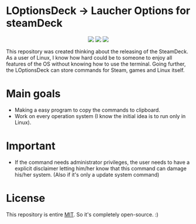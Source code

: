 # LOptionsDeck -> Laucher Options for steamDeck
<div align="center">
  
  <a href="#" >
        <img src="https://img.shields.io/badge/Steam-000000?style=for-the-badge&logo=steam&logoColor=white" /></a>
  <a href="#" >
        <img src="https://img.shields.io/badge/Python-3776AB?style=for-the-badge&logo=python&logoColor=white" /></a>

  <a href="#" alt="License">
        <img src="https://img.shields.io/static/v1?label=License&message=MIT&color=black&style=for-the-badge" /></a>
</div>

This repository was created thinking about the releasing of the SteamDeck. As a user of Linux, I know how hard could be to someone to enjoy all features of the OS without knowing how to use the terminal. Going further, the LOptionsDeck can store commands for Steam, games and Linux itself.

# Main goals

* Making a easy program to copy the commands to clipboard.
* Work on every operation system (I know the initial idea is to run only in Linux).

# Important

* If the command needs administrator privileges, the user needs to have  a explicit disclaimer letting him/her know that this command can damage his/her system. (Also if it's only a update system command)

# License

This repository is entire [MIT](https://choosealicense.com/licenses/mit/). So it's completely open-source. :)
